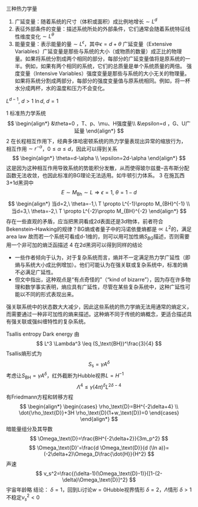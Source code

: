 三种热力学量
1. 广延变量：随着系统的尺寸（体积或面积）成比例地增长$\sim L^d$
2. 表征外部条件的变量：描述系统所处的外部条件，它们通常会随着系统特征线性维度变化$\sim L^\theta$
3. 能量变量：表示能量的量$\sim L^\epsilon$，其中$\epsilon = d+\theta$
广延变量（Extensive Variables）广延变量是那些与系统的大小（或物质的数量）成正比的物理量。如果将系统分割成两个相同的部分，每部分的广延变量值将是原系统的一半。例如，如果有两个相同的系统，它们的总质量是单个系统质量的两倍。
强度变量（Intensive Variables）强度变量是那些与系统的大小无关的物理量。如果将系统分割成两部分，每部分的强度变量值与原系统相同。例如，将一杯水分成两杯，水的温度和压力不会变化。

$L^{d-1},\ d>1$
$\ln d, \ d=1$

1 标准热力学系统
$$
\begin{align*}
&\theta=0 ，T、p、\mu、H强度量\\ 
&\epsilon=d ，G、U广延量
\end{align*}
$$
2 在长程相互作用下，经典多体哈密顿系统的热力学量表现出异常的缩放行为，
相互作用$\sim r^{-\alpha}$，$0\leq \alpha \leq d$，因此可以得到关系
$$
\begin{align*}
\theta=d-\alpha \\
\epsilon=2d-\alpha
\end{align*}
$$
这是因为这种相互作用导致系统的势能积分发散，从而使得玻尔兹曼–吉布斯分配函数无法收敛，也因此标准的BG理论无法适用。如牛顿引力体系。
3 在施瓦西3+1d黑洞中
$$
E \sim M_\mathrm{Bh}\sim L \Rightarrow \epsilon=1, \ \theta=1-d
$$
$$
\begin{align*}
当d=2,\ \theta=-1,\ T \propto L^{-1}\propto M_{BH}^{-1} \\
当d=3,\ \theta=-2,\ T \propto L^{-2}\propto M_{BH}^{-2}
\end{align*}
$$
存在一些直观的矛盾，应当把黑洞看成2d表面还是3d物体，前者符合Bekenstein–Hawking的规律？BG熵或者量子中的冯诺依曼熵都是$\propto L^2$的，满足area law
故而若一个系统可看成d-1维的，则可以用可加性熵$S_{BG}$描述，否则需要用一个非可加的熵泛函描述
4 在2d黑洞可以得到同样的结论

- 一些作者倾向于认为，对于复杂系统而言，熵并不一定满足热力学广延性（即熵与系统大小成比例增加）。他们可能认为在强关联或复杂系统中，标准的熵不必满足广延性。
- 但文中指出，这种观点是“有点奇怪的”（“kind of bizarre”），因为存在许多物理和数学事实表明，熵应具有广延性，尽管在某些复杂系统中，这种广延性可能以不同的形式表现出来。

强关联系统中的状态数大大减少，因此这些系统的热力学熵无法用通常的熵定义，而需要通过一种非可加性的熵来描述。这种熵不同于传统的熵概念，更适合描述具有强关联或强纠缠特性的复杂系统。

Tsallis entropy Dark energy
由
$$
L^3 \Lambda^3 \leq (S_\text{BH})^\frac{3}{4}
$$
Tsallis熵形式为
$$
S_\text{s}=\gamma A^\delta
$$
考虑让$S_\text{BH}=\gamma A^\delta$，红外截断为Hubble视界$L=H^{-1}$
$$
\Lambda^4 \leqslant \gamma(4\pi)^\delta L^{2\delta-4}
$$
有Friedmann方程和转移方程
$$
\begin{align*}
\begin{cases}
\rho_\text{D}=BH^{-2\delta+4} \\
\dot{\rho_\text{D}}+3H \rho_\text{D}(1+w_\text{D})=0
\end{cases}
\end{align*}
$$
暗能量组分及其导数
$$
\Omega_\text{D}=\frac{BH^{-2\delta+2}}{3m_p^2}
$$
$$
\Omega_\text{D}'=\frac{d \Omega_\text{D}}{d (\ln a)}=(-2\delta+2)\Omega_D\frac{\dot{H}}{H^2}
$$
声速
$$
v_s^2=\frac{(\delta-1)(\Omega_\text{D}-1)}{[1-(2-\delta)\Omega_\text{D}]^2}
$$
宇宙年龄略
结论：
$\delta=1$，回到Li讨论$w=0$Hubble视界情形
$\delta=2$，$\Lambda$情形
$\delta>1$不稳定$v_s^2<0$
